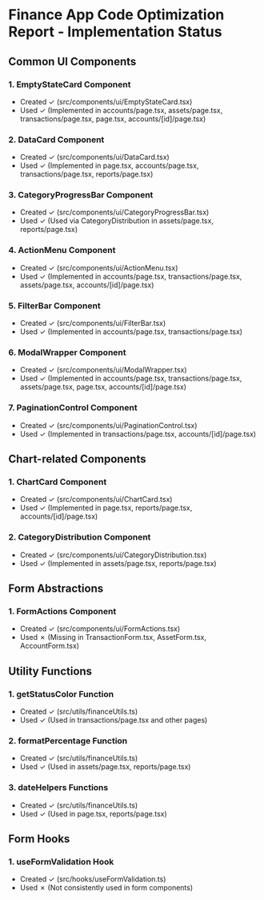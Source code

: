 # Finance App Code Optimization Report - Implementation Status

## Common UI Components

### 1. EmptyStateCard Component
* Created ✓ (src/components/ui/EmptyStateCard.tsx)
* Used ✓ (Implemented in accounts/page.tsx, assets/page.tsx, transactions/page.tsx, page.tsx, accounts/[id]/page.tsx)

### 2. DataCard Component
* Created ✓ (src/components/ui/DataCard.tsx)
* Used ✓ (Implemented in page.tsx, accounts/page.tsx, transactions/page.tsx, reports/page.tsx)

### 3. CategoryProgressBar Component
* Created ✓ (src/components/ui/CategoryProgressBar.tsx)
* Used ✓ (Used via CategoryDistribution in assets/page.tsx, reports/page.tsx)

### 4. ActionMenu Component
* Created ✓ (src/components/ui/ActionMenu.tsx)
* Used ✓ (Implemented in accounts/page.tsx, transactions/page.tsx, assets/page.tsx, accounts/[id]/page.tsx)

### 5. FilterBar Component
* Created ✓ (src/components/ui/FilterBar.tsx)
* Used ✓ (Implemented in accounts/page.tsx, transactions/page.tsx)

### 6. ModalWrapper Component
* Created ✓ (src/components/ui/ModalWrapper.tsx)
* Used ✓ (Implemented in accounts/page.tsx, transactions/page.tsx, assets/page.tsx, page.tsx, accounts/[id]/page.tsx)

### 7. PaginationControl Component
* Created ✓ (src/components/ui/PaginationControl.tsx)
* Used ✓ (Implemented in transactions/page.tsx, accounts/[id]/page.tsx)

## Chart-related Components

### 1. ChartCard Component
* Created ✓ (src/components/ui/ChartCard.tsx)
* Used ✓ (Implemented in page.tsx, reports/page.tsx, accounts/[id]/page.tsx)

### 2. CategoryDistribution Component
* Created ✓ (src/components/ui/CategoryDistribution.tsx)
* Used ✓ (Implemented in assets/page.tsx, reports/page.tsx)

## Form Abstractions

### 1. FormActions Component
* Created ✓ (src/components/ui/FormActions.tsx)
* Used ✗ (Missing in TransactionForm.tsx, AssetForm.tsx, AccountForm.tsx)

## Utility Functions

### 1. getStatusColor Function
* Created ✓ (src/utils/financeUtils.ts)
* Used ✓ (Used in transactions/page.tsx and other pages)

### 2. formatPercentage Function
* Created ✓ (src/utils/financeUtils.ts)
* Used ✓ (Used in assets/page.tsx, reports/page.tsx)

### 3. dateHelpers Functions
* Created ✓ (src/utils/financeUtils.ts)
* Used ✓ (Used in page.tsx, reports/page.tsx)

## Form Hooks

### 1. useFormValidation Hook
* Created ✓ (src/hooks/useFormValidation.ts)
* Used ✗ (Not consistently used in form components)